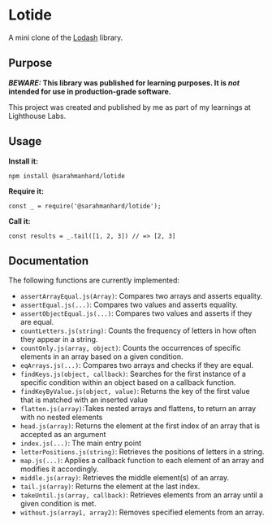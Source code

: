 # Lotide

A mini clone of the [Lodash](https://lodash.com) library.

## Purpose

**_BEWARE:_ This library was published for learning purposes. It is _not_ intended for use in production-grade software.**

This project was created and published by me as part of my learnings at Lighthouse Labs. 

## Usage

**Install it:**

`npm install @sarahmanhard/lotide`

**Require it:**

`const _ = require('@sarahmanhard/lotide');`

**Call it:**

`const results = _.tail([1, 2, 3]) // => [2, 3]`

## Documentation

The following functions are currently implemented:

* `assertArrayEqual.js(Array)`: Compares two arrays and asserts equality.
* `assertEqual.js(...)`: Compares two values and asserts equality.
* `assertObjectEqual.js(...)`: Compares two values and asserts if they are equal.
* `countLetters.js(string)`: Counts the frequency of letters in how often they appear in a string.
* `countOnly.js(array, object)`: Counts the occurrences of specific elements in an array based on a given condition.
* `eqArrays.js(...)`: Compares two arrays and checks if they are equal.
* `findKeys.js(object, callback)`: Searches for the first instance of a specific condition within an object based on a callback function.
* `findKeyByValue.js(object, value)`: Returns the key of the first value that is matched with an inserted value
* `flatten.js(array)`:Takes nested arrays and flattens, to return an array with no nested elements
* `head.js(array)`: Returns the element at the first index of an array that is accepted as an argument 
* `index.js(...)`: The main entry point
* `letterPositions.js(string)`: Retrieves the positions of letters in a string.
* `map.js(...)`: Applies a callback function to each element of an array and modifies it accordingly.
* `middle.js(array)`: Retrieves the middle element(s) of an array.
* `tail.js(array)`: Returns the element at the last index.
* `takeUntil.js(array, callback)`: Retrieves elements from an array until a given condition is met.
* `without.js(array1, array2)`: Removes specified elements from an array.